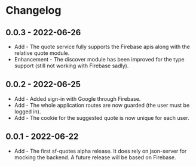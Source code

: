# Changelog

## 0.0.3 - 2022-06-26

* Add - The quote service fully supports the Firebase apis along with the relative quote module.
* Enhancement - The discover module has been improved for the type support (still not working with Firebase sadly).

## 0.0.2 - 2022-06-25

* Add - Added sign-in with Google through Firebase.
* Add - The whole application routes are now guarded (the user must be logged in).
* Add - The cookie for the suggested quote is now unique for each user.

## 0.0.1 - 2022-06-22

* Add - The first sf-quotes alpha release. It does rely on json-server for mocking the backend. A future release will be
  based on Firebase.
